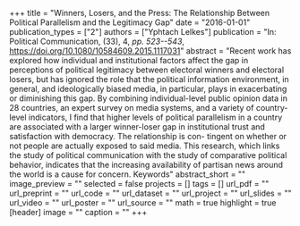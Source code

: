 +++
title = "Winners, Losers, and the Press: The Relationship Between Political Parallelism and the Legitimacy Gap"
date = "2016-01-01"
publication_types = ["2"]
authors = ["Yphtach Lelkes"]
publication = "In: Political Communication, (33), 4, _pp. 523--543_, https://doi.org/10.1080/10584609.2015.1117031"
abstract = "Recent work has explored how individual and institutional factors affect the gap in perceptions of political legitimacy between electoral winners and electoral losers, but has ignored the role that the political information environment, in general, and ideologically biased media, in particular, plays in exacerbating or diminishing this gap. By combining individual-level public opinion data in 28 countries, an expert survey on media systems, and a variety of country-level indicators, I find that higher levels of political parallelism in a country are associated with a larger winner-loser gap in institutional trust and satisfaction with democracy. The relationship is con- tingent on whether or not people are actually exposed to said media. This research, which links the study of political communication with the study of comparative political behavior, indicates that the increasing availability of partisan news around the world is a cause for concern. Keywords"
abstract_short = ""
image_preview = ""
selected = false
projects = []
tags = []
url_pdf = ""
url_preprint = ""
url_code = ""
url_dataset = ""
url_project = ""
url_slides = ""
url_video = ""
url_poster = ""
url_source = ""
math = true
highlight = true
[header]
image = ""
caption = ""
+++

